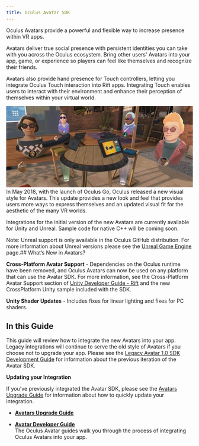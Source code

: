 ```yaml
---
title: Oculus Avatar SDK
---
```

Oculus Avatars provide a powerful and flexible way to increase presence within VR apps.

Avatars deliver true social presence with persistent identities you can take with you across the Oculus ecosystem. Bring other users' Avatars into your app, game, or experience so players can feel like themselves and recognize their friends.

Avatars also provide hand presence for Touch controllers, letting you integrate Oculus Touch interaction into Rift apps. Integrating Touch enables users to interact with their environment and enhance their perception of themselves within your virtual world.

![](/images/documentation-avatarsdk-latest-concepts-avatars-sdk-intro-0.jpg)  
In May 2018, with the launch of Oculus Go, Oculus released a new visual style for Avatars. This update provides a new look and feel that provides users more ways to express themselves and an updated visual fit for the aesthetic of the many VR worlds.

Integrations for the initial version of the new Avatars are currently available for Unity and Unreal. Sample code for native C++ will be coming soon.

Note: Unreal support is only available in the Oculus GitHub distribution. For more information about Unreal versions please see the [Unreal Game Engine](/documentation/unreal/latest/concepts/unreal-engine/) page.## What’s New in Avatars?

**Cross-Platform Avatar Support** - Dependencies on the Oculus runtime have been removed, and Oculus Avatars can now be used on any platform that can use the Avatar SDK. For more information, see the Cross-Platform Avatar Support section of [Unity Developer Guide - Rift](/documentation/avatarsdk/latest/concepts/avatars-gsg-unity/#avatars-gsg-unity) and the new CrossPlatform Unity sample included with the SDK.

**Unity Shader Updates** - Includes fixes for linear lighting and fixes for PC shaders.

## In this Guide

This guide will review how to integrate the new Avatars into your app. Legacy integrations will continue to serve the old style of Avatars if you choose not to upgrade your app. Please see the [Legacy Avatar 1.0 SDK Development Guide](/documentation/avatarsdk/latest/concepts/legacy-avatars-dev-intro/ "The Legacy Avatars Developer Guide is designed to help integrate the Avatars 1.0 service.") for information about the previous iteration of the Avatar SDK.

**Updating your Integration**

If you’ve previously integrated the Avatar SDK, please see the [Avatars Upgrade Guide](/documentation/avatarsdk/latest/concepts/avatars-sdk-upgrade-guide/) for information about how to quickly update your integration.

* **[Avatars Upgrade Guide](/documentation/avatarsdk/latest/concepts/avatars-sdk-upgrade-guide/)**  

* **[Avatar Developer Guide](/documentation/avatarsdk/latest/concepts/avatars-dev-intro/)**  
The Oculus Avatar guides walk you through the process of integrating Oculus Avatars into your app.
